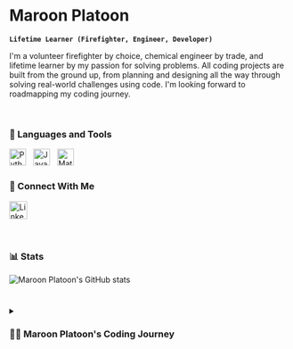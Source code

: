 <!-- Intro Section -->
<h1> Maroon Platoon </h1>
<p>
  
**`Lifetime Learner (Firefighter, Engineer, Developer)`**
  
I'm a volunteer firefighter by choice, chemical engineer by trade, and lifetime learner by my passion for solving problems. All coding projects are built from the ground up, from planning and designing all the way through solving real-world challenges using code. I'm looking forward to roadmapping my coding journey.
</p>
<br />

<!-- Languages and Tools section -->
<h3> 🧰 Languages and Tools</h3>
<img align="left" alt="Python" width="30px" style="padding-right:10px;" src="https://cdn.jsdelivr.net/gh/devicons/devicon/icons/python/python-original.svg" />
<img align="left" alt="Java" width="30px" style="padding-right:10px;" src="https://cdn.jsdelivr.net/gh/devicons/devicon/icons/java/java-original.svg" />
<img align="left" alt="Matlab" width="30px" style="padding-right:10px;" src="https://cdn.jsdelivr.net/gh/devicons/devicon/icons/matlab/matlab-original.svg" />
<br />
<br />

<!-- Social icons section -->
<h3> 🤝 Connect With Me </h3>
<p align="left">
<a href="https://www.linkedin.com/in/james-d-caruso/"><img width="32px" alt="LinkedIn" title="LinkedIn" src="https://i.imgur.com/yRpa1dQ.png"/></a>
  &#8287;&#8287;&#8287;&#8287;&#8287;
</p>
<br />

<!-- Social badges section -->
<!-- Badges with custom icons - https://github.com/DenverCoder1/custom-icon-badges -->
<!-- View counter - https://github.com/DenverCoder1/Simple-View-Counter -->

<!-- Multi Line Comment begins here... TODO 
<h2>Connect With Me</h2>
<p align="center">
<a href="https://github.com/DenverCoder1?tab=repositories&sort=stargazers">
    <img alt="total stars" title="Total stars on GitHub" src="https://custom-icon-badges.demolab.com/github/stars/DenverCoder1?color=55960c&style=for-the-badge&labelColor=488207&logo=star"/></a>
  <a href="https://github.com/DenverCoder1?tab=followers">
    <img alt="followers" title="Follow me on Github" src="https://custom-icon-badges.demolab.com/github/followers/DenverCoder1?color=236ad3&labelColor=1155ba&style=for-the-badge&logo=person-add&label=Follow&logoColor=white"/></a>
  <a href="https://github.com/DenverCoder1/Simple-View-Counter">
    <img alt="views" title="GitHub profile views" src="https://freshidea.com/jonah/app/DenverCoder1-profile-views"/></a>
</p>
End TODO -->

<h3> 📊 Stats </h3>

![Maroon Platoon's GitHub stats](https://github-readme-stats.vercel.app/api?username=MaroonPlatoon&show_icons=true&theme=gruvbox)

<!-- ![GitHub Streak](https://streak-stats.demolab.com?user=MaroonPlatoon&theme=gruvbox&border_radius=4.5) -->

#

<details>
 <summary><h3>👨‍💻 Maroon Platoon's Coding Journey </h3></summary>
<p>While registering for classes during my chemical engineering undergraduate degree, I realized I needed to fill an elective. The only one that fit into my schedule of classes, research, and volunteering was an entry level computer science class. I thought "Why not?" and signed up for an entry level programming class in Java.</p>
  <p>As someone with a lifelong passion for learning, I quickly became interested in learning all I could in the OOP class. Intent on puting the course material to proactice, I began building a game in Unity while learning C#. When the class ended, my coding went on the backburner as I focused on finishing college and completing a masters degree in engineering. Now that I've settled into a career, I'm revisting my passsion for coding through learning python and it's applications with data science. I'm excited to continue my passion for lifelong learning and leverage the skillset I build to grow my career.</p>
